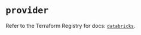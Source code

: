 # `provider`

Refer to the Terraform Registry for docs: [`databricks`](https://registry.terraform.io/providers/databricks/databricks/1.67.0/docs).
